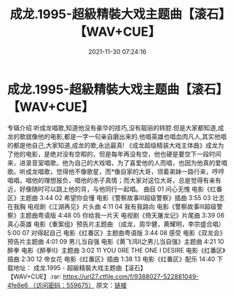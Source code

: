 ﻿---
title: 成龙.1995-超級精裝大戏主题曲【滚石】【WAV+CUE】
date: 2021-11-30 07:24:16
categories: WAV车载音乐、镜像
tags: 华语中文
---
# 成龙.1995-超級精裝大戏主题曲【滚石】【WAV+CUE】

专辑介绍
听成龙唱歌,知道他没有豪华的技巧,没有靓丽的转腔.但是大家都知道,成龙的歌就像他的电影,都是一字一句亲自磨出来的.他唱英雄也唱血肉凡人,其实他唱的都是他自己,大家知道,成龙的歌,永远最真!
《成龙超级精装大戏主体曲》成龙为了他的电影，是绝对没有空暇的，但是每年再没有空，他也硬是要空下一段时间来，进录音室唱歌。他为自己的大戏唱，为了喜爱他的人而唱，也因为他真的爱唱歌。听成龙唱歌，觉得他不像歌星，而*像自家的大哥，领着弟妹一路行来，哼哼唱唱，唱他的理想报负，唱他的赤子真情；而大家对这位大哥，总是觉得有亲有近，好像随时可以跳上他的背，与他同行一起唱。
曲目
01 问心无愧 电影《红番区》主题曲 3:44
02 希望你会懂 电影《警察故事III超级警察》插曲 3:55
03 壮志在我胸 电视剧《江湖再见》片头曲 4:11
04 我有我路向 电影《警察故事III超级警察》主题曲粤语版 4:48
05 你给我一片天 电视剧《倚天屠龙记》片尾曲 3:39
06 真心英雄 电影《重案组》预告片主题曲 （成龙，周华健，黄耀明，李宗盛合唱） 5:00
07 对得起自己 电影《红番区》主题曲粤语版 3:44
08 感受 电影《双龙会》预告片主题曲 4:01
09 男儿当自强 电影《黄飞鸿II之男儿当自强》主题曲 4:21
10 醉拳 电影《醉拳II》主题曲 3:02
11 YOU 0RE THE ONE I DESIRE 电影《红番区》插曲 2:30
12 帝女花 电影《红番区》插曲 1:38
13 电影《红番区》配乐 14:40
下载地址：
成龙.1995 -
超級精裝大戏主题曲【滚石】【WAV+CUE】.rar: https://url27.ctfile.com/f/9388027-522881049-4fe8e6 （访问密码：559675）
原文：[链接](https://blog.sina.com.cn/s/blog_1647c7e7601030uz7.html)